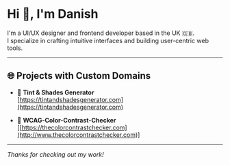 # Hi 👋, I'm Danish

I'm a UI/UX designer and frontend developer based in the UK 🇬🇧.  
I specialize in crafting intuitive interfaces and building user-centric web tools.

---

## 🌐 Projects with Custom Domains

- 🎨 **Tint & Shades Generator**  
  [https://tintandshadesgenerator.com](https://tintandshadesgenerator.com)

- 🧠 **WCAG-Color-Contrast-Checker**  
  [[https://thecolorcontrastchecker.com](http://www.thecolorcontrastchecker.com)]

---

_Thanks for checking out my work!_
